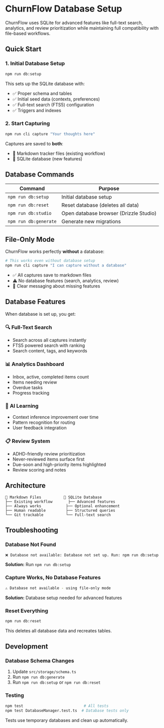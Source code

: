 # ChurnFlow Database Setup

ChurnFlow uses SQLite for advanced features like full-text search, analytics, and review prioritization while maintaining full compatibility with file-based workflows.

## Quick Start

### 1. Initial Database Setup
```bash
npm run db:setup
```

This sets up the SQLite database with:
- ✅ Proper schema and tables
- ✅ Initial seed data (contexts, preferences)
- ✅ Full-text search (FTS5) configuration
- ✅ Triggers and indexes

### 2. Start Capturing
```bash
npm run cli capture "Your thoughts here"
```

Captures are saved to **both**:
- 📁 Markdown tracker files (existing workflow)
- 💾 SQLite database (new features)

## Database Commands

| Command | Purpose |
|---------|---------|
| `npm run db:setup` | Initial database setup |
| `npm run db:reset` | Reset database (deletes all data) |
| `npm run db:studio` | Open database browser (Drizzle Studio) |
| `npm run db:generate` | Generate new migrations |

## File-Only Mode

ChurnFlow works perfectly **without** a database:

```bash
# This works even without database setup
npm run cli capture "I can capture without a database"
```

- ✅ All captures save to markdown files
- ⚠️ No database features (search, analytics, review)
- 📢 Clear messaging about missing features

## Database Features

When database is set up, you get:

### 🔍 **Full-Text Search**
- Search across all captures instantly
- FTS5 powered search with ranking
- Search content, tags, and keywords

### 📊 **Analytics Dashboard** 
- Inbox, active, completed items count
- Items needing review
- Overdue tasks
- Progress tracking

### 🧠 **AI Learning**
- Context inference improvement over time
- Pattern recognition for routing
- User feedback integration

### 📋 **Review System**
- ADHD-friendly review prioritization
- Never-reviewed items surface first
- Due-soon and high-priority items highlighted
- Review scoring and notes

## Architecture

```
📁 Markdown Files          💾 SQLite Database
├── Existing workflow       ├── Advanced features  
├── Always works           ├── Optional enhancement
├── Human readable         ├── Structured queries
└── Git trackable          └── Full-text search
```

## Troubleshooting

### Database Not Found
```bash
❌ Database not available: Database not set up. Run: npm run db:setup
```
**Solution:** Run `npm run db:setup`

### Capture Works, No Database Features
```bash
⚠️ Database not available - using file-only mode
```
**Solution:** Database setup needed for advanced features

### Reset Everything
```bash
npm run db:reset
```
This deletes all database data and recreates tables.

## Development

### Database Schema Changes
1. Update `src/storage/schema.ts`
2. Run `npm run db:generate` 
3. Run `npm run db:setup` or `npm run db:reset`

### Testing
```bash
npm test                           # All tests
npm test DatabaseManager.test.ts  # Database tests only
```

Tests use temporary databases and clean up automatically.